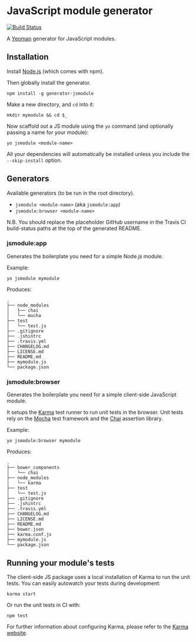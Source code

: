 # JavaScript module generator

[![Build Status](https://secure.travis-ci.org/necolas/generator-jsmodule.png?branch=master)](http://travis-ci.org/necolas/generator-jsmodule)

A [Yeoman](http://yeoman.io/) generator for JavaScript modules.


## Installation

Install [Node.js](http://nodejs.org/) (which comes with npm).

Then globally install the generator.

```
npm install -g generator-jsmodule
```

Make a new directory, and `cd` into it:

```
mkdir mymodule && cd $_
```

Now scaffold out a JS module using the `yo` command (and optionally passing a
name for your module):

```
yo jsmodule <module-name>
```

All your dependencies will automatically be installed unless you include the
`--skip-install` option.


## Generators

Available generators (to be run in the root directory).

* `jsmodule <module-name>` (aka `jsmodule:app`)
* `jsmodule:browser <module-name>`

N.B. You should replace the placeholder GitHub username in the Travis CI
build-status paths at the top of the generated README.

### jsmodule:app

Generates the boilerplate you need for a simple Node.js module.

Example:

```
yo jsmodule mymodule
```

Produces:

```
.
├── node_modules
│   ├── chai
│   └── mocha
├── test
│   └── test.js
├── .gitignore
├── .jshintrc
├── .travis.yml
├── CHANGELOG.md
├── LICENSE.md
├── README.md
├── mymodule.js
└── package.json
```

### jsmodule:browser

Generates the boilerplate you need for a simple client-side JavaScript module.

It setups the [Karma](http://karma-runner.github.io/) test runner to run unit
tests in the browser. Unit tests rely on the
[Mocha](http://visionmedia.github.io/mocha/) test framework and the
[Chai](http://chaijs.com/) assertion library.

Example:

```
yo jsmodule:browser mymodule
```

Produces:

```
.
├── bower_components
│   └── chai
├── node_modules
│   └── karma
├── test
│   └── test.js
├── .gitignore
├── .jshintrc
├── .travis.yml
├── CHANGELOG.md
├── LICENSE.md
├── README.md
├── bower.json
├── karma.conf.js
├── mymodule.js
└── package.json
```


## Running your module's tests

The client-side JS package uses a local installation of Karma to run the unit
tests. You can easily autowatch your tests during development:

```
karma start
```

Or run the unit tests in CI with:

```
npm test
```

For further information about configuring Karma, please refer to the [Karma
website](http://karma-runner.github.io/).
